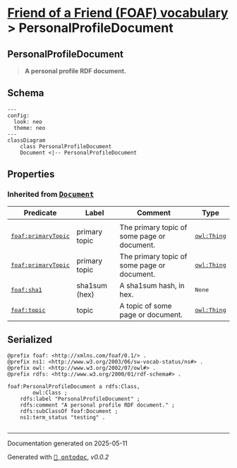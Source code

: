 # [Friend of a Friend (FOAF) vocabulary](../homepage.md) > PersonalProfileDocument

## PersonalProfileDocument

> **A personal profile RDF document.**

## Schema

```mermaid
---
config:
  look: neo
  theme: neo
---
classDiagram
    class PersonalProfileDocument
    Document <|-- PersonalProfileDocument
```

## Properties

  
### Inherited from <kbd>[**Document**](../class/Document.md)</kbd>
| Predicate | Label | Comment | Type |
| -------------------------------- | -------------------------------- | ------------------------------------ | ---- |
| |
|<kbd>[foaf:primaryTopic](../property/primaryTopic)</kbd> | primary topic | The primary topic of some page or document. |<kbd>[owl:Thing](<http://www.w3.org/2002/07/owl#Thing>)</kbd> | |
|<kbd>[foaf:primaryTopic](../property/primaryTopic)</kbd> | primary topic | The primary topic of some page or document. |<kbd>[owl:Thing](<http://www.w3.org/2002/07/owl#Thing>)</kbd> | |
|<kbd>[foaf:sha1](../property/sha1)</kbd> | sha1sum (hex) | A sha1sum hash, in hex. |<kbd>None</kbd> | |
|<kbd>[foaf:topic](../property/topic)</kbd> | topic | A topic of some page or document. |<kbd>[owl:Thing](<http://www.w3.org/2002/07/owl#Thing>)</kbd> |



## Serialized

```ttl
@prefix foaf: <http://xmlns.com/foaf/0.1/> .
@prefix ns1: <http://www.w3.org/2003/06/sw-vocab-status/ns#> .
@prefix owl: <http://www.w3.org/2002/07/owl#> .
@prefix rdfs: <http://www.w3.org/2000/01/rdf-schema#> .

foaf:PersonalProfileDocument a rdfs:Class,
        owl:Class ;
    rdfs:label "PersonalProfileDocument" ;
    rdfs:comment "A personal profile RDF document." ;
    rdfs:subClassOf foaf:Document ;
    ns1:term_status "testing" .


```

---

Documentation generated on 2025-05-11

Generated with <kbd>[📑 ontodoc](https://github.com/StephaneBranly/ontodoc)</kbd>, *v0.0.2*